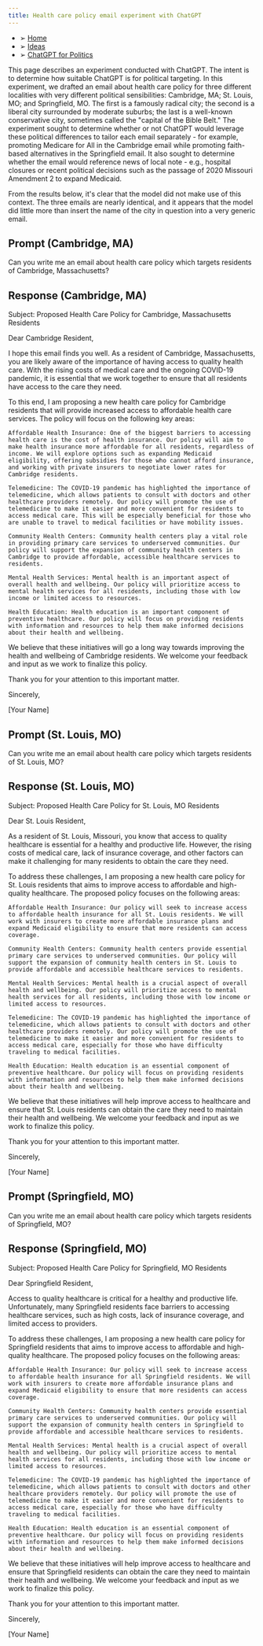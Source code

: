 ```yaml
---
title: Health care policy email experiment with ChatGPT
---
```


<ul class="text-muted bookmarks">
  <li>&#10146; <a href="/">Home</a></li>
  <li>&#10146; <a href="/ideas">Ideas</a></li>
  <li>&#10146; <a href="/ideas/chatgpt-for-politics">ChatGPT for Politics</a></li>
</ul>

This page describes an experiment conducted with ChatGPT. The intent is to determine how suitable ChatGPT is for political targeting. In this experiment, we drafted an email about health care policy for three different localities with very different political sensibilities: Cambridge, MA; St. Louis, MO; and Springfield, MO. The first is a famously radical city; the second is a liberal city surrounded by moderate suburbs; the last is a well-known conservative city, sometimes called the "capital of the Bible Belt." The experiment sought to determine whether or not ChatGPT would leverage these political differences to tailor each email separately - for example, promoting Medicare for All in the Cambridge email while promoting faith-based alternatives in the Springfield email. It also sought to determine whether the email would reference news of local note - e.g., hospital closures or recent political decisions such as the passage of 2020 Missouri Amendment 2 to expand Medicaid.

From the results below, it's clear that the model did not make use of this context. The three emails are nearly identical, and it appears that the model did little more than insert the name of the city in question into a very generic email.

## Prompt (Cambridge, MA)
Can you write me an email about health care policy which targets residents of Cambridge, Massachusetts?

## Response (Cambridge, MA)

Subject: Proposed Health Care Policy for Cambridge, Massachusetts Residents

Dear Cambridge Resident,

I hope this email finds you well. As a resident of Cambridge, Massachusetts, you are likely aware of the importance of having access to quality health care. With the rising costs of medical care and the ongoing COVID-19 pandemic, it is essential that we work together to ensure that all residents have access to the care they need.

To this end, I am proposing a new health care policy for Cambridge residents that will provide increased access to affordable health care services. The policy will focus on the following key areas:

    Affordable Health Insurance: One of the biggest barriers to accessing health care is the cost of health insurance. Our policy will aim to make health insurance more affordable for all residents, regardless of income. We will explore options such as expanding Medicaid eligibility, offering subsidies for those who cannot afford insurance, and working with private insurers to negotiate lower rates for Cambridge residents.

    Telemedicine: The COVID-19 pandemic has highlighted the importance of telemedicine, which allows patients to consult with doctors and other healthcare providers remotely. Our policy will promote the use of telemedicine to make it easier and more convenient for residents to access medical care. This will be especially beneficial for those who are unable to travel to medical facilities or have mobility issues.

    Community Health Centers: Community health centers play a vital role in providing primary care services to underserved communities. Our policy will support the expansion of community health centers in Cambridge to provide affordable, accessible healthcare services to residents.

    Mental Health Services: Mental health is an important aspect of overall health and wellbeing. Our policy will prioritize access to mental health services for all residents, including those with low income or limited access to resources.

    Health Education: Health education is an important component of preventive healthcare. Our policy will focus on providing residents with information and resources to help them make informed decisions about their health and wellbeing.

We believe that these initiatives will go a long way towards improving the health and wellbeing of Cambridge residents. We welcome your feedback and input as we work to finalize this policy.

Thank you for your attention to this important matter.

Sincerely,

[Your Name]

## Prompt (St. Louis, MO)
Can you write me an email about health care policy which targets residents of St. Louis, MO?

## Response (St. Louis, MO)
Subject: Proposed Health Care Policy for St. Louis, MO Residents

Dear St. Louis Resident,

As a resident of St. Louis, Missouri, you know that access to quality healthcare is essential for a healthy and productive life. However, the rising costs of medical care, lack of insurance coverage, and other factors can make it challenging for many residents to obtain the care they need.

To address these challenges, I am proposing a new health care policy for St. Louis residents that aims to improve access to affordable and high-quality healthcare. The proposed policy focuses on the following areas:

    Affordable Health Insurance: Our policy will seek to increase access to affordable health insurance for all St. Louis residents. We will work with insurers to create more affordable insurance plans and expand Medicaid eligibility to ensure that more residents can access coverage.

    Community Health Centers: Community health centers provide essential primary care services to underserved communities. Our policy will support the expansion of community health centers in St. Louis to provide affordable and accessible healthcare services to residents.

    Mental Health Services: Mental health is a crucial aspect of overall health and wellbeing. Our policy will prioritize access to mental health services for all residents, including those with low income or limited access to resources.

    Telemedicine: The COVID-19 pandemic has highlighted the importance of telemedicine, which allows patients to consult with doctors and other healthcare providers remotely. Our policy will promote the use of telemedicine to make it easier and more convenient for residents to access medical care, especially for those who have difficulty traveling to medical facilities.

    Health Education: Health education is an essential component of preventive healthcare. Our policy will focus on providing residents with information and resources to help them make informed decisions about their health and wellbeing.

We believe that these initiatives will help improve access to healthcare and ensure that St. Louis residents can obtain the care they need to maintain their health and wellbeing. We welcome your feedback and input as we work to finalize this policy.

Thank you for your attention to this important matter.

Sincerely,

[Your Name]

## Prompt (Springfield, MO)
Can you write me an email about health care policy which targets residents of Springfield, MO?

## Response (Springfield, MO)
Subject: Proposed Health Care Policy for Springfield, MO Residents

Dear Springfield Resident,

Access to quality healthcare is critical for a healthy and productive life. Unfortunately, many Springfield residents face barriers to accessing healthcare services, such as high costs, lack of insurance coverage, and limited access to providers.

To address these challenges, I am proposing a new health care policy for Springfield residents that aims to improve access to affordable and high-quality healthcare. The proposed policy focuses on the following areas:

    Affordable Health Insurance: Our policy will seek to increase access to affordable health insurance for all Springfield residents. We will work with insurers to create more affordable insurance plans and expand Medicaid eligibility to ensure that more residents can access coverage.

    Community Health Centers: Community health centers provide essential primary care services to underserved communities. Our policy will support the expansion of community health centers in Springfield to provide affordable and accessible healthcare services to residents.

    Mental Health Services: Mental health is a crucial aspect of overall health and wellbeing. Our policy will prioritize access to mental health services for all residents, including those with low income or limited access to resources.

    Telemedicine: The COVID-19 pandemic has highlighted the importance of telemedicine, which allows patients to consult with doctors and other healthcare providers remotely. Our policy will promote the use of telemedicine to make it easier and more convenient for residents to access medical care, especially for those who have difficulty traveling to medical facilities.

    Health Education: Health education is an essential component of preventive healthcare. Our policy will focus on providing residents with information and resources to help them make informed decisions about their health and wellbeing.

We believe that these initiatives will help improve access to healthcare and ensure that Springfield residents can obtain the care they need to maintain their health and wellbeing. We welcome your feedback and input as we work to finalize this policy.

Thank you for your attention to this important matter.

Sincerely,

[Your Name]
